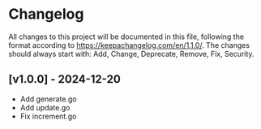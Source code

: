 # Changelog

All changes to this project will be documented in this file, following the format according to https://keepachangelog.com/en/1.1.0/.
The changes should always start with: Add, Change, Deprecate, Remove, Fix, Security.

## [v1.0.0] - 2024-12-20
- Add generate.go
- Add update.go
- Fix increment.go
